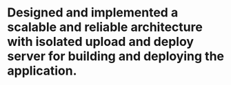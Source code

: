 # Designed and implemented a scalable and reliable architecture with isolated upload and deploy server for building and deploying the application. 
